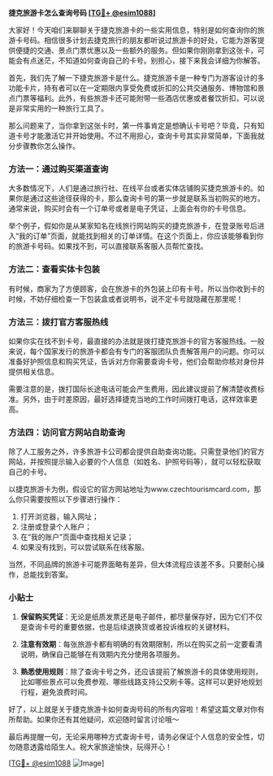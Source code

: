 **捷克旅游卡怎么查询号码 [[TG💪+ @esim1088](https://t.me/s/esim1088)]**

大家好！今天咱们来聊聊关于捷克旅游卡的一些实用信息，特别是如何查询你的旅游卡号码。相信很多计划去捷克旅行的朋友都听说过旅游卡的好处，它能为游客提供便捷的交通、景点门票优惠以及一些额外的服务。但如果你刚刚拿到这张卡，可能会有点迷茫，不知道如何查询自己的卡号。别担心，接下来我会详细为你解答。

首先，我们先了解一下捷克旅游卡是什么。捷克旅游卡是一种专门为游客设计的多功能卡片，持有者可以在一定期限内享受免费或折扣的公共交通服务、博物馆和景点门票等福利。此外，有些旅游卡还可能附带一些酒店优惠或者餐饮折扣，可以说是非常实用的一种旅行工具了。

那么问题来了，当你拿到这张卡时，第一件事肯定是想确认卡号吧？毕竟，只有知道卡号才能激活它并开始使用。不过不用担心，查询卡号其实非常简单，下面我就分步骤教你怎么操作。

### 方法一：通过购买渠道查询

大多数情况下，人们是通过旅行社、在线平台或者实体店铺购买捷克旅游卡的。如果你是通过这些途径获得的卡，那么查询卡号的第一步就是联系当初购买的地方。通常来说，购买时会有一个订单号或者是电子凭证，上面会有你的卡号信息。

举个例子，假如你是从某家知名在线旅行网站购买的捷克旅游卡，在登录账号后进入“我的订单”页面，就能找到相关的订单详情。在这个页面上，你应该能够看到你的旅游卡号码。如果找不到，可以直接联系客服人员帮忙查找。

### 方法二：查看实体卡包装

有时候，商家为了方便顾客，会在旅游卡的外包装上印有卡号。所以当你收到卡的时候，不妨仔细检查一下包装盒或者说明书，说不定卡号就隐藏在那里呢！

### 方法三：拨打官方客服热线

如果你实在找不到卡号，最直接的办法就是拨打捷克旅游卡的官方客服热线。一般来说，每个国家发行的旅游卡都会有专门的客服团队负责解答用户的问题。你可以准备好护照信息和购买凭证，告诉对方你需要查询卡号，他们会帮助你核对身份并提供相关信息。

需要注意的是，拨打国际长途电话可能会产生费用，因此建议提前了解清楚收费标准。另外，由于时差原因，最好选择捷克当地的工作时间拨打电话，这样效率更高。

### 方法四：访问官方网站自助查询

除了人工服务之外，许多旅游卡公司都会提供自助查询功能。只需登录他们的官方网站，并按照提示输入必要的个人信息（如姓名、护照号码等），就可以轻松获取自己的卡号。

以捷克旅游卡为例，假设它的官方网站地址为www.czechtourismcard.com，那么你只需要按照以下步骤进行操作：

1. 打开浏览器，输入网址；
2. 注册或登录个人账户；
3. 在“我的账户”页面中查找相关记录；
4. 如果没有找到，可以尝试联系在线客服。

当然，不同品牌的旅游卡可能界面略有差异，但大体流程应该差不多。只要耐心操作，总能找到答案。

### 小贴士

1. **保留购买凭证**：无论是纸质发票还是电子邮件，都尽量保存好，因为它们不仅是查询卡号的重要依据，也是后续退换货或者投诉维权的关键材料。
   
2. **注意有效期**：每张旅游卡都有明确的有效期限制，所以在购买之前一定要看清说明，确保自己能够在有效期内充分使用各项服务。

3. **熟悉使用规则**：除了查询卡号之外，还应该提前了解旅游卡的具体使用规则，比如哪些景点可以免费参观、哪些线路支持公交刷卡等。这样可以更好地规划行程，避免浪费时间。

好了，以上就是关于捷克旅游卡如何查询号码的所有内容啦！希望这篇文章对你有所帮助。如果你还有其他疑问，欢迎随时留言讨论哦～

最后再提醒一句，无论采用哪种方式查询卡号，请务必保证个人信息的安全性，切勿随意透露给陌生人。祝大家旅途愉快，玩得开心！

[[TG💪+ @esim1088](https://t.me/s/esim1088) ![Image](https://i.postimg.cc/4NQfJmqS/Snipaste-2025-05-13-00-14-12.png)]